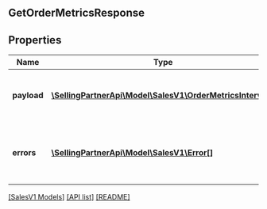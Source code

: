 ## GetOrderMetricsResponse

## Properties

Name | Type | Description | Notes
------------ | ------------- | ------------- | -------------
**payload** | [**\SellingPartnerApi\Model\SalesV1\OrderMetricsInterval[]**](OrderMetricsInterval.md) | A set of order metrics, each scoped to a particular time interval. | [optional]
**errors** | [**\SellingPartnerApi\Model\SalesV1\Error[]**](Error.md) | A list of error responses returned when a request is unsuccessful. | [optional]

[[SalesV1 Models]](../) [[API list]](../../Api) [[README]](../../../README.md)
